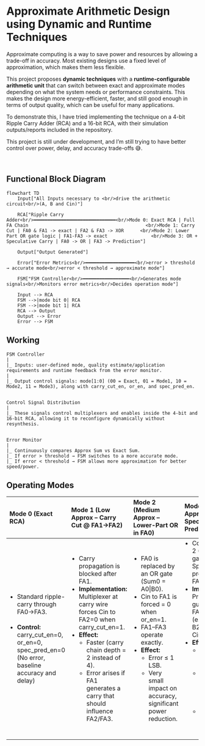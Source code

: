 # Approximate Arithmetic Design using Dynamic and Runtime Techniques
Approximate computing is a way to save power and resources by allowing a trade-off in accuracy. Most existing designs use a fixed level of approximation, which makes them less flexible.

This project proposes **dynamic techniques** with a **runtime-configurable arithmetic unit** that can switch between exact and approximate modes depending on what the system needs or performance constraints. This makes the design more energy-efficient, faster, and still good enough in terms of output quality, which can be useful for many applications.


To demonstrate this, I have tried implementing the technique on a 4-bit Ripple Carry Adder (RCA) and a 16-bit RCA, with their simulation outputs/reports included in the repository.

This project is still under development, and I’m still trying to have better control over power, delay, and accuracy trade-offs 😅.

<br>

## Functional Block Diagram

```mermaid
flowchart TD
    Input["All Inputs necessary to <br/>drive the arithmetic circuit<br/>(A, B and Cin)"]
    
    RCA["Ripple Carry Adder<br/>━━━━━━━━━━━━━━━━━━━━━━━━━━━━━━<br/>Mode 0: Exact RCA | Full FA Chain                                           <br/>Mode 1: Carry Cut | FA0 & FA1 -> exact | FA2 & FA3 -> XOR      <br/>Mode 2: Lower Part OR gate logic | FA1-FA3 -> exact                <br/>Mode 3: OR + Speculative Carry | FA0 -> OR | FA3 -> Prediction"]
    
    Output["Output Generated"]
    
    Error["Error Metrics<br/>━━━━━━━━━━━━━━━━━━<br/>error > threshold → accurate mode<br/>error < threshold → approximate mode"]
    
    FSM["FSM Controller<br/>━━━━━━━━━━━━━━━━━<br/>Generates mode signals<br/>Monitors error metrics<br/>Decides operation mode"]
    
    Input --> RCA
    FSM -->|mode bit 0| RCA
    FSM -->|mode bit 1| RCA
    RCA --> Output
    Output --> Error
    Error --> FSM
```

## Working
```
FSM Controller
|
|_ Inputs: user-defined mode, quality estimate/application requirements and runtime feedback from the error monitor.
|
|_ Output control signals: mode[1:0] (00 = Exact, 01 = Mode1, 10 = Mode2, 11 = Mode3), along with carry_cut_en, or_en, and spec_pred_en.


Control Signal Distribution
|
|_ These signals control multiplexers and enables inside the 4-bit and 16-bit RCA, allowing it to reconfigure dynamically without resynthesis.


Error Monitor
|
|_ Continuously compares Approx Sum vs Exact Sum.
|_ If error > threshold → FSM switches to a more accurate mode.
|_ If error < threshold → FSM allows more approximation for better speed/power.

```


## Operating Modes
<div align="center">

| **Mode 0 (Exact RCA)** | **Mode 1 (Low Approx – Carry Cut @ FA1→FA2)** | **Mode 2 (Medium Approx – Lower-Part OR in FA0)** | **Mode 3 (High Approx – OR + Speculative Carry Prediction)** |
|:-----------------------|:-----------------------------------------------|:---------------------------------------------------|:--------------------------------------------------------------|
| <ul style="margin:0; padding-left:20px;"><li>Standard ripple-carry through FA0→FA3.</li><br><li><strong>Control:</strong> carry_cut_en=0, or_en=0, spec_pred_en=0 (No error, baseline accuracy and delay)</li></ul> | <ul style="margin:0; padding-left:20px;"><li>Carry propagation is blocked after FA1.</li><li><strong>Implementation:</strong> Multiplexer at carry wire forces Cin to FA2=0 when carry_cut_en=1.</li><li><strong>Effect:</strong><ul style="margin:0; padding-left:20px;"><li>Faster (carry chain depth = 2 instead of 4).</li><li>Error arises if FA1 generates a carry that should influence FA2/FA3.</li></ul></li></ul> | <ul style="margin:0; padding-left:20px;"><li>FA0 is replaced by an OR gate (Sum0 = A0&#124;B0).</li><li>Cin to FA1 is forced = 0 when or_en=1.</li><li>FA1–FA3 operate exactly.</li><li><strong>Effect:</strong><ul style="margin:0; padding-left:20px;"><li>Error ≤ 1 LSB.</li><li>Very small impact on accuracy, significant power reduction.</li></ul></li></ul> | <ul style="margin:0; padding-left:20px;"><li>Combines Mode 2 (FA0 → OR gate) + Speculative predictor for FA3.</li><li><strong>Implementation:</strong> Predictor guesses Cin to FA3 from inputs (e.g., if A2 & B2=1 → Cin3=1).</li><li><strong>Effect:</strong><ul style="margin:0; padding-left:20px;"><li>Eliminates long carry dependency.</li><li>Large potential errors if prediction is wrong.</li><li>Best performance and power savings.</li></ul></li></ul> |

</div>



